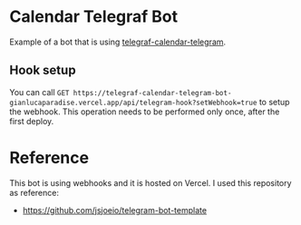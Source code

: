 # Calendar Telegraf Bot

Example of a bot that is using [telegraf-calendar-telegram](https://github.com/gianlucaparadise/telegraf-calendar-telegram).

## Hook setup

You can call `GET https://telegraf-calendar-telegram-bot-gianlucaparadise.vercel.app/api/telegram-hook?setWebhook=true` to setup the webhook. This operation needs to be performed only once, after the first deploy.

# Reference

This bot is using webhooks and it is hosted on Vercel. I used this repository as reference:

- https://github.com/jsjoeio/telegram-bot-template
